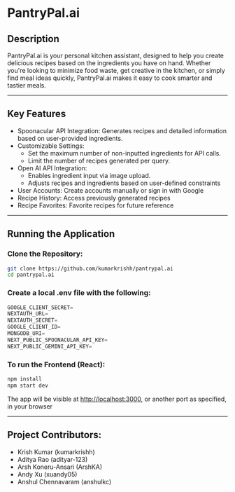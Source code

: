# PantryPal.ai

## Description
PantryPal.ai is your personal kitchen assistant, designed to help you create delicious recipes based on the ingredients you have on hand. Whether you're looking to minimize food waste, get creative in the kitchen, or simply find meal ideas quickly, PantryPal.ai makes it easy to cook smarter and tastier meals.

---

## Key Features
- Spoonacular API Integration: Generates recipes and detailed information based on user-provided ingredients.  
- Customizable Settings:  
  - Set the maximum number of non-inputted ingredients for API calls.  
  - Limit the number of recipes generated per query.  
- Open AI API Integration:  
  - Enables ingredient input via image upload.  
  - Adjusts recipes and ingredients based on user-defined constraints  
- User Accounts: Create accounts manually or sign in with Google  
- Recipe History: Access previously generated recipes  
- Recipe Favorites: Favorite recipes for future reference  

---

## Running the Application

### Clone the Repository:

```bash
git clone https://github.com/kumarkrishh/pantrypal.ai
cd pantrypal.ai
```


### Create a local .env file with the following:

```python
GOOGLE_CLIENT_SECRET=
NEXTAUTH_URL=
NEXTAUTH_SECRET=
GOOGLE_CLIENT_ID=
MONGODB_URI=
NEXT_PUBLIC_SPOONACULAR_API_KEY=
NEXT_PUBLIC_GEMINI_API_KEY=
```

### To run the Frontend (React):

```bash
npm install
npm start dev
```

The app will be visible at [http://localhost:3000](http://localhost:3000), or another port as specified, in your browser

---
## Project Contributors:
- Krish Kumar (kumarkrishh)
- Aditya Rao (adityar-123)
- Arsh Koneru-Ansari (ArshKA)
- Andy Xu (xuandy05)
- Anshul Chennavaram (anshulkc)
